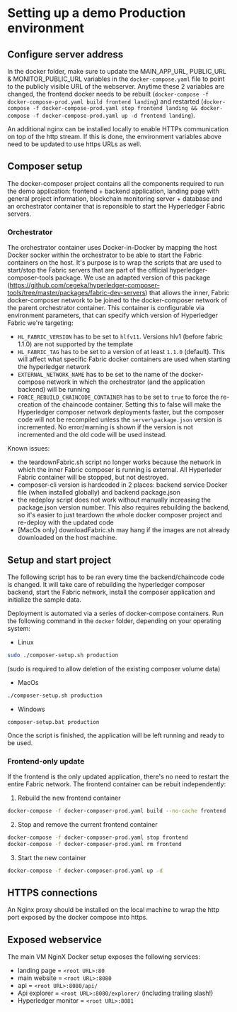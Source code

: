 # Setting up a demo Production environment

## Configure server address

In the docker folder, make sure to update the MAIN_APP_URL, PUBLIC_URL & MONITOR_PUBLIC_URL variables in the `docker-compose.yaml` file to point to the publicly visible URL of the webserver. Anytime these 2 variables are changed, the frontend docker needs to be rebuilt (`docker-compose -f docker-compose-prod.yaml build frontend landing`) and restarted (`docker-compose -f docker-compose-prod.yaml stop frontend landing && docker-compose -f docker-compose-prod.yaml up -d frontend landing`).

An additional nginx can be installed locally to enable HTTPs communication on top of the http stream. If this is done, the environment variables above need to be updated to use https URLs as well.

## Composer setup

The docker-composer project contains all the components required to run the demo application: frontend + backend application, landing page with general project information, blockchain monitoring server + database and an orchestrator container that is reponsible to start the Hyperledger Fabric servers.

### Orchestrator

The orchestrator container uses Docker-in-Docker by mapping the host Docker socker within the orchestrator to be able to start the Fabric containers on the host. It's purpose is to wrap the scripts that are used to start/stop the Fabric servers that are part of the official hyperledger-composer-tools package. We use an adapted version of this package (https://github.com/cegeka/hyperledger-composer-tools/tree/master/packages/fabric-dev-servers) that allows the inner, Fabric docker-composer network to be joined to the docker-composer network of the parent orchestrator container.
This container is configurable via environment parameters, that can specify which version of Hyperledger Fabric we're targeting:

- `HL_FABRIC_VERSION` has to be set to `hlfv11`. Versions hlv1 (before fabric 1.1.0) are not supported by the template
- `HL_FABRIC_TAG` has to be set to a version of at least `1.1.0` (default). This will affect what specific Fabric docker containers are used when starting the hyperledger network
- `EXTERNAL_NETWORK_NAME` has to be set to the name of the docker-compose network in which the orchestrator (and the application backend) will be running
- `FORCE_REBUILD_CHAINCODE_CONTAINER` has to be set to `true` to force the re-creation of the chaincode container. Setting this to false will make the Hyperledger composer network deployments faster, but the composer code will not be recompiled unless the `server\package.json` version is incremented. No error/warning is shown if the version is not incremented and the old code will be used instead.

Known issues:

- the teardownFabric.sh script no longer works because the network in which the inner Fabric composer is running is external. All  Hyperleder Fabric container will be stopped, but not destroyed.
- composer-cli version is hardcoded in 2 places: backend service Docker file (when installed globally) and backend package.json
- the redeploy script does not work without manually increasing the package.json version number. This also requires rebuilding the backend, so it's easier to just teardown the whole docker composer project and re-deploy with the updated code
- [MacOs only] downloadFabric.sh may hang if the images are not already downloaded on the host machine.

## Setup and start project

The following script has to be ran every time the backend/chaincode code is changed. It will take care of rebuilding the hyperledger composer backend, start the Fabric network, install the composer application and initialize the sample data.

Deployment is automated via a series of docker-compose containers. Run the following command in the `docker` folder, depending on your operating system:

* Linux
```bash
sudo ./composer-setup.sh production
```
(sudo is required to allow deletion of the existing composer volume data)


* MacOs
```bash
./composer-setup.sh production
```

* Windows
```shell
composer-setup.bat production
```

Once the script is finished, the application will be left running and ready to be used.


### Frontend-only update

If the frontend is the only updated application, there's no need to restart the entire Fabric network. The frontend container can be rebuit independently:

1. Rebuild the new frontend container

```bash
docker-compose -f docker-composer-prod.yaml build --no-cache frontend
```

2. Stop and remove the current frontend container

```bash
docker-compose -f docker-composer-prod.yaml stop frontend
docker-compose -f docker-composer-prod.yaml rm frontend
```

3. Start the new container

```bash
docker-compose -f docker-composer-prod.yaml up -d
```

## HTTPS connections

An Nginx proxy should be installed on the local machine to wrap the http port exposed by the docker compose into https.

## Exposed webservice

The main VM NginX Docker setup exposes the following services:

* landing page = `<root URL>:80`
* main website = `<root URL>:8080`
* api = `<root URL>:8080/api/`
* Api explorer = `<root URL>:8080/explorer/` (including trailing slash!)
* Hyperledger monitor = `<root URL>:8081`
